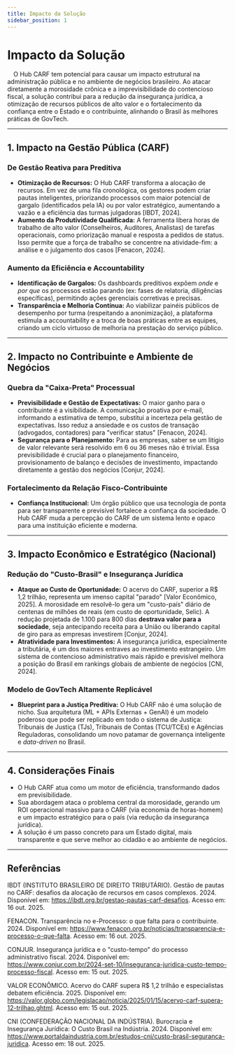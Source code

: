 ```yaml
---
title: Impacto da Solução
sidebar_position: 1
---
```


# Impacto da Solução

&emsp;O Hub CARF tem potencial para causar um impacto estrutural na administração pública e no ambiente de negócios brasileiro. Ao atacar diretamente a morosidade crônica e a imprevisibilidade do contencioso fiscal, a solução contribui para a redução da insegurança jurídica, a otimização de recursos públicos de alto valor e o fortalecimento da confiança entre o Estado e o contribuinte, alinhando o Brasil às melhores práticas de GovTech.

---

## 1. Impacto na Gestão Pública (CARF)

### De Gestão Reativa para Preditiva

- **Otimização de Recursos:** O Hub CARF transforma a alocação de recursos. Em vez de uma fila cronológica, os gestores podem criar pautas inteligentes, priorizando processos com maior potencial de gargalo (identificados pela IA) ou por valor estratégico, aumentando a vazão e a eficiência das turmas julgadoras [<a id="ref1"></a>IBDT, 2024].
- **Aumento da Produtividade Qualificada:** A ferramenta libera horas de trabalho de alto valor (Conselheiros, Auditores, Analistas) de tarefas operacionais, como priorização manual e resposta a pedidos de status. Isso permite que a força de trabalho se concentre na atividade-fim: a análise e o julgamento dos casos [<a id="ref2"></a>Fenacon, 2024].

### Aumento da Eficiência e Accountability

- **Identificação de Gargalos:** Os dashboards preditivos expõem *onde* e *por que* os processos estão parando (ex: fases de relatoria, diligências específicas), permitindo ações gerenciais corretivas e precisas.
- **Transparência e Melhoria Contínua:** Ao viabilizar painéis públicos de desempenho por turma (respeitando a anonimização), a plataforma estimula a accountability e a troca de boas práticas entre as equipes, criando um ciclo virtuoso de melhoria na prestação do serviço público.

---

## 2. Impacto no Contribuinte e Ambiente de Negócios

### Quebra da "Caixa-Preta" Processual

- **Previsibilidade e Gestão de Expectativas:** O maior ganho para o contribuinte é a visibilidade. A comunicação proativa por e-mail, informando a estimativa de tempo, substitui a incerteza pela gestão de expectativas. Isso reduz a ansiedade e os custos de transação (advogados, contadores) para "verificar status" [<a id="ref2"></a>Fenacon, 2024].
- **Segurança para o Planejamento:** Para as empresas, saber se um litígio de valor relevante será resolvido em 6 ou 36 meses não é trivial. Essa previsibilidade é crucial para o planejamento financeiro, provisionamento de balanço e decisões de investimento, impactando diretamente a gestão dos negócios [<a id="ref3"></a>Conjur, 2024].

### Fortalecimento da Relação Fisco-Contribuinte

- **Confiança Institucional:** Um órgão público que usa tecnologia de ponta para ser transparente e previsível fortalece a confiança da sociedade. O Hub CARF muda a percepção do CARF de um sistema lento e opaco para uma instituição eficiente e moderna.

---

## 3. Impacto Econômico e Estratégico (Nacional)

### Redução do "Custo-Brasil" e Insegurança Jurídica

- **Ataque ao Custo de Oportunidade:** O acervo do CARF, superior a R$ 1,2 trilhão, representa um imenso capital "parado" [<a id="ref4"></a>Valor Econômico, 2025]. A morosidade em resolvê-lo gera um "custo-país" diário de centenas de milhões de reais (em custo de oportunidade, Selic). A redução projetada de 1.100 para 800 dias **destrava valor para a sociedade**, seja antecipando receita para a União ou liberando capital de giro para as empresas investirem [<a id="ref3"></a>Conjur, 2024].
- **Atratividade para Investimentos:** A insegurança jurídica, especialmente a tributária, é um dos maiores entraves ao investimento estrangeiro. Um sistema de contencioso administrativo mais rápido e previsível melhora a posição do Brasil em rankings globais de ambiente de negócios [<a id="ref5"></a>CNI, 2024].

### Modelo de GovTech Altamente Replicável

- **Blueprint para a Justiça Preditiva:** O Hub CARF não é uma solução de nicho. Sua arquitetura (ML + APIs Externas + GenAI) é um modelo poderoso que pode ser replicado em todo o sistema de Justiça: Tribunais de Justiça (TJs), Tribunais de Contas (TCU/TCEs) e Agências Reguladoras, consolidando um novo patamar de governança inteligente e *data-driven* no Brasil.

---

## 4. Considerações Finais

- O Hub CARF atua como um motor de eficiência, transformando dados em previsibilidade.
- Sua abordagem ataca o problema central da morosidade, gerando um ROI operacional massivo para o CARF (via economia de horas-homem) e um impacto estratégico para o país (via redução da insegurança jurídica).
- A solução é um passo concreto para um Estado digital, mais transparente e que serve melhor ao cidadão e ao ambiente de negócios.

---

## Referências

<a id="ref1"></a>IBDT (INSTITUTO BRASILEIRO DE DIREITO TRIBUTÁRIO). Gestão de pautas no CARF: desafios da alocação de recursos em casos complexos. 2024. Disponível em: https://ibdt.org.br/gestao-pautas-carf-desafios. Acesso em: 16 out. 2025.

<a id="ref2"></a>FENACON. Transparência no e-Processo: o que falta para o contribuinte. 2024. Disponível em: https://www.fenacon.org.br/noticias/transparencia-e-processo-o-que-falta. Acesso em: 16 out. 2025.

<a id="ref3"></a>CONJUR. Insegurança jurídica e o "custo-tempo" do processo administrativo fiscal. 2024. Disponível em: https://www.conjur.com.br/2024-set-10/inseguranca-juridica-custo-tempo-processo-fiscal. Acesso em: 15 out. 2025.

<a id="ref4"></a>VALOR ECONÔMICO. Acervo do CARF supera R$ 1,2 trilhão e especialistas debatem eficiência. 2025. Disponível em: https://valor.globo.com/legislacao/noticia/2025/01/15/acervo-carf-supera-12-trilhao.ghtml. Acesso em: 15 out. 2025.

<a id="ref5"></a>CNI (CONFEDERAÇÃO NACIONAL DA INDÚSTRIA). Burocracia e Insegurança Jurídica: O Custo Brasil na Indústria. 2024. Disponível em: https://www.portaldaindustria.com.br/estudos-cni/custo-brasil-seguranca-juridica. Acesso em: 18 out. 2025.
